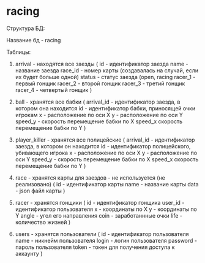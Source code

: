# racing

Структура БД:

Название бд - racing

Таблицы:
1) arrival - находятся все заезды (
id - идентификатор заезда
name - название заезда
race_id - номер карты (создавалась на случай, если их будет больше одной)
status - статус заезда (open, racing
racer_1 - первый гонщик
racer_2 - второй гонщик
racer_3 - третий гонщик
racer_4 - четвертый гонщик
)

2) ball - хранятся все бабки (
arrival_id - идентификатор заезда, в котором она находится
id - идентификатор бабки, приносящей очки игрокам
x	 - расположение по оси X
y - расположение по оси Y
speed_y - скорость перемещение бабки по X
speed_x скорость перемещение бабки по Y
)

3) player_killer - хранятся все полицейские (
arrival_id - идентификатор заезда, в котором он находится
id - идентификатор полицейского, убивающего игрока
x	 - расположение по оси X
y - расположение по оси Y
speed_y - скорость перемещение бабки по X
speed_x скорость перемещение бабки по Y
)

4) race - хранятся карты для заездов - не используется (не реализовано) (
id - идентификатор карты
name - название карты
data - json файл карты
)

5) racer - хранятся гонщики (
id - идентификатор гонщика
user_id - идентификатор пользователя
x - координаты по X
y - координаты по Y
angle - угол его направления
coin - заработаннные очки
life - количество жизней
)

6) users - хранятся пользователи (
id - идентификатор пользователя
name - никнейм пользователя
login - логин пользователя
password - пароль пользователя
token - токен для получения доступа к аккаунту
)
